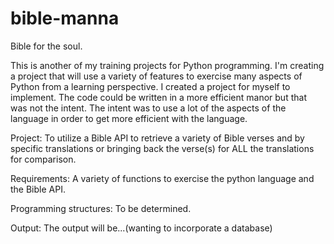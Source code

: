 # bible-manna
Bible for the soul.

This is another of my training projects for Python programming. I'm creating a project that will use a variety of features to exercise many aspects of Python from a learning perspective. I created a project for myself to implement. The code could be written in a more efficient manor but that was not the intent. The intent was to use a lot of the aspects of the language in order to get more efficient with the language.

Project: To utilize a Bible API to retrieve a variety of Bible verses and by specific translations or bringing back the verse(s) for ALL the translations for comparison.

Requirements: A variety of functions to exercise the python language and the Bible API.

Programming structures: To be determined.

Output: The output will be...(wanting to incorporate a database)